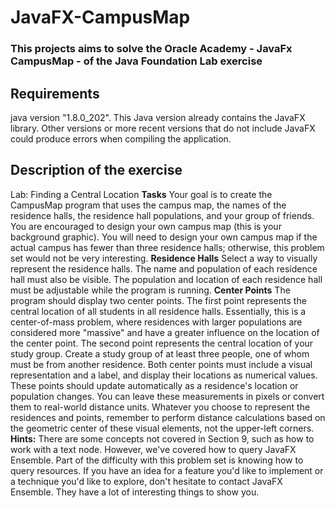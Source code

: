 # JavaFX-CampusMap
### This projects aims to solve the Oracle Academy - JavaFx CampusMap - of the Java Foundation Lab exercise

## Requirements
java version "1.8.0_202".
This Java version already contains the JavaFX library. 
Other versions or more recent versions that do not include JavaFX could produce errors when compiling the application.

## Description of the exercise
Lab: Finding a Central Location
**Tasks**
Your goal is to create the CampusMap program that uses the campus map, the names of the residence halls, the residence hall populations, and your group of friends. You are encouraged to design your own campus map (this is your background graphic). You will need to design your own campus map if the actual campus has fewer than three residence halls; otherwise, this problem set would not be very interesting.
**Residence Halls**
Select a way to visually represent the residence halls. The name and population of each residence hall must also be visible. The population and location of each residence hall must be adjustable while the program is running.
**Center Points**
The program should display two center points. The first point represents the central location of all students in all residence halls. Essentially, this is a center-of-mass problem, where residences with larger populations are considered more "massive" and have a greater influence on the location of the center point.
The second point represents the central location of your study group. Create a study group of at least three people, one of whom must be from another residence.
Both center points must include a visual representation and a label, and display their locations as numerical values. These points should update automatically as a residence's location or population changes. You can leave these measurements in pixels or convert them to real-world distance units.
Whatever you choose to represent the residences and points, remember to perform distance calculations based on the geometric center of these visual elements, not the upper-left corners.
**Hints:**
There are some concepts not covered in Section 9, such as how to work with a text node. However, we've covered how to query JavaFX Ensemble. Part of the difficulty with this problem set is knowing how to query resources. If you have an idea for a feature you'd like to implement or a technique you'd like to explore, don't hesitate to contact JavaFX Ensemble. They have a lot of interesting things to show you.
